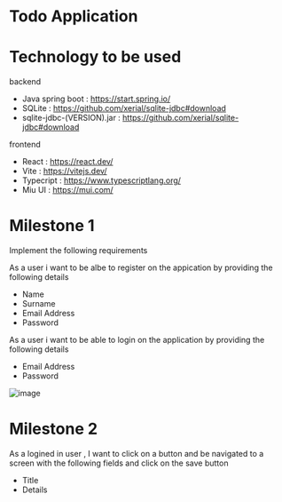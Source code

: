 # Todo Application

# Technology to be used

backend 
  - Java spring boot : https://start.spring.io/
  - SQLite  : https://github.com/xerial/sqlite-jdbc#download
  - sqlite-jdbc-(VERSION).jar : https://github.com/xerial/sqlite-jdbc#download

frontend
  - React : https://react.dev/
  - Vite : https://vitejs.dev/
  - Typecript : https://www.typescriptlang.org/
  - Miu UI : https://mui.com/

# Milestone 1
Implement the following requirements

As a user i want to be albe to register on the appication by providing the following details
  - Name 
  - Surname 
  - Email Address 
  - Password

As a user i want to be able to login on the application by providing the following details
  - Email Address
  - Password


![image](https://github.com/ROCKSTA-N/WeThinkCode/assets/7715187/8275ac1b-9c8b-4fa6-a477-fa7f13f2eb73)

# Milestone 2

As a logined in user , I want to click on a button and be navigated to a screen with the following fields and click on the save button
  - Title
  - Details



